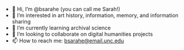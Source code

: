 - 👋 Hi, I’m @bsarahe (you can call me Sarah!) 
- 👀 I’m interested in art history, information, memory, and information sharing
- 🌱 I’m currently learning archival science 
- 💞️ I’m looking to collaborate on digital humanities projects
- 📫 How to reach me: bsarahe@email.unc.edu

<!---
bsarahe/bsarahe is a ✨ special ✨ repository because its `README.md` (this file) appears on your GitHub profile.
You can click the Preview link to take a look at your changes.
--->
